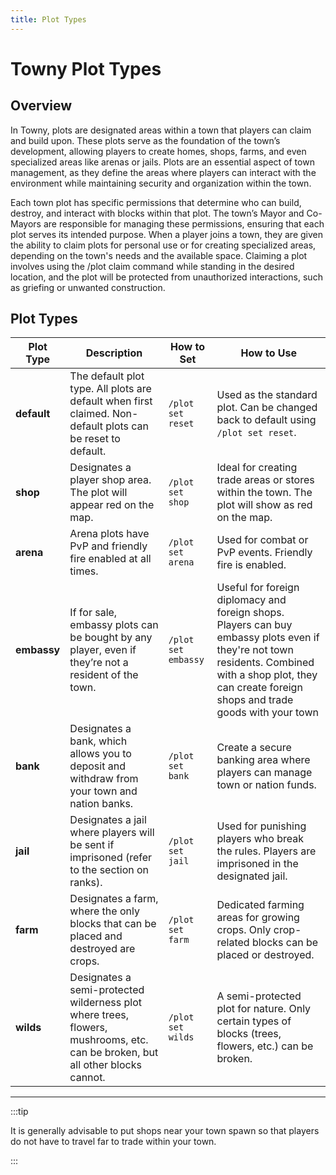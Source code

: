 ```yaml
---
title: Plot Types
---
```


# Towny Plot Types

## Overview

In Towny, plots are designated areas within a town that players can claim and build upon. These plots serve as the foundation of the town’s development, allowing players to create homes, shops, farms, and even specialized areas like arenas or jails. Plots are an essential aspect of town management, as they define the areas where players can interact with the environment while maintaining security and organization within the town.

Each town plot has specific permissions that determine who can build, destroy, and interact with blocks within that plot. The town’s Mayor and Co-Mayors are responsible for managing these permissions, ensuring that each plot serves its intended purpose. When a player joins a town, they are given the ability to claim plots for personal use or for creating specialized areas, depending on the town's needs and the available space. Claiming a plot involves using the /plot claim command while standing in the desired location, and the plot will be protected from unauthorized interactions, such as griefing or unwanted construction.

## Plot Types

| **Plot Type** | **Description**                                                                 | **How to Set**                                                       | **How to Use**                                                                                   |
|----------------|---------------------------------------------------------------------------------|---------------------------------------------------------------------|-------------------------------------------------------------------------------------------------|
| **default**    | The default plot type. All plots are default when first claimed. Non-default plots can be reset to default. | `/plot set reset`                                                   | Used as the standard plot. Can be changed back to default using `/plot set reset`.               |
| **shop**       | Designates a player shop area. The plot will appear red on the map.              | `/plot set shop`                                                    | Ideal for creating trade areas or stores within the town. The plot will show as red on the map.  |
| **arena**      | Arena plots have PvP and friendly fire enabled at all times.                     | `/plot set arena`                                                   | Used for combat or PvP events. Friendly fire is enabled.                                          |
| **embassy**    | If for sale, embassy plots can be bought by any player, even if they’re not a resident of the town. | `/plot set embassy`                                                 | Useful for foreign diplomacy and foreign shops. Players can buy embassy plots even if they're not town residents. Combined with a shop plot, they can create foreign shops and trade goods with your town  |
| **bank**       | Designates a bank, which allows you to deposit and withdraw from your town and nation banks. | `/plot set bank`                                                    | Create a secure banking area where players can manage town or nation funds.                      |
| **jail**       | Designates a jail where players will be sent if imprisoned (refer to the section on ranks). | `/plot set jail`                                                    | Used for punishing players who break the rules. Players are imprisoned in the designated jail.    |
| **farm**       | Designates a farm, where the only blocks that can be placed and destroyed are crops. | `/plot set farm`                                                    | Dedicated farming areas for growing crops. Only crop-related blocks can be placed or destroyed.  |
| **wilds**      | Designates a semi-protected wilderness plot where trees, flowers, mushrooms, etc. can be broken, but all other blocks cannot. | `/plot set wilds`                                                   | A semi-protected plot for nature. Only certain types of blocks (trees, flowers, etc.) can be broken. |

---

:::tip

It is generally advisable to put shops near your town spawn so that players do not have to travel far to trade within your town.

:::